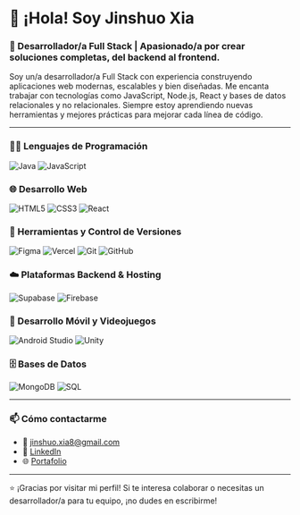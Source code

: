 # 👋 ¡Hola! Soy Jinshuo Xia

### 🚀 Desarrollador/a Full Stack | Apasionado/a por crear soluciones completas, del backend al frontend.

Soy un/a desarrollador/a Full Stack con experiencia construyendo aplicaciones web modernas, escalables y bien diseñadas. Me encanta trabajar con tecnologías como JavaScript, Node.js, React y bases de datos relacionales y no relacionales. Siempre estoy aprendiendo nuevas herramientas y mejores prácticas para mejorar cada línea de código.

---
### 👨‍💻 Lenguajes de Programación
![Java](https://img.shields.io/badge/Java-007396?style=for-the-badge&logo=java&logoColor=white)
![JavaScript](https://img.shields.io/badge/JavaScript-F7DF1E?style=for-the-badge&logo=javascript&logoColor=black)

### 🌐 Desarrollo Web
![HTML5](https://img.shields.io/badge/HTML5-E34F26?style=for-the-badge&logo=html5&logoColor=white)
![CSS3](https://img.shields.io/badge/CSS3-1572B6?style=for-the-badge&logo=css3&logoColor=white)
![React](https://img.shields.io/badge/React-20232A?style=for-the-badge&logo=react&logoColor=61DAFB)

### 🧰 Herramientas y Control de Versiones
![Figma](https://img.shields.io/badge/Figma-F24E1E?style=for-the-badge&logo=figma&logoColor=white)
![Vercel](https://img.shields.io/badge/Vercel-000000?style=for-the-badge&logo=vercel&logoColor=white)
![Git](https://img.shields.io/badge/Git-F05032?style=for-the-badge&logo=git&logoColor=white)
![GitHub](https://img.shields.io/badge/GitHub-181717?style=for-the-badge&logo=github&logoColor=white)

### ☁️ Plataformas Backend & Hosting
![Supabase](https://img.shields.io/badge/Supabase-3ECF8E?style=for-the-badge&logo=supabase&logoColor=white)
![Firebase](https://img.shields.io/badge/Firebase-FFCA28?style=for-the-badge&logo=firebase&logoColor=black)

### 📱 Desarrollo Móvil y Videojuegos
![Android Studio](https://img.shields.io/badge/Android_Studio-3DDC84?style=for-the-badge&logo=android-studio&logoColor=white)
![Unity](https://img.shields.io/badge/Unity-000000?style=for-the-badge&logo=unity&logoColor=white)

### 🗄️ Bases de Datos
![MongoDB](https://img.shields.io/badge/MongoDB-47A248?style=for-the-badge&logo=mongodb&logoColor=white)
![SQL](https://img.shields.io/badge/SQL-4479A1?style=for-the-badge&logo=mysql&logoColor=white)


---

### 📫 Cómo contactarme

- 📧 jinshuo.xia8@gmail.com
- 💼 [LinkedIn](https://www.linkedin.com/in/jinshuo-xia/)
- 🌐 [Portafolio](https://portfolio-v2-eosin-psi.vercel.app/)

---

⭐ ¡Gracias por visitar mi perfil! Si te interesa colaborar o necesitas un desarrollador/a para tu equipo, ¡no dudes en escribirme!
